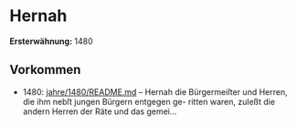 # Hernah

**Ersterwähnung:** 1480

## Vorkommen
- 1480: [jahre/1480/README.md](../jahre/1480/README.md) – Hernah die Bürgermeiſter
und Herren, die ihm nebſt jungen Bürgern entgegen ge-
ritten waren, zuleßt die andern Herren der Räte und das
gemei...
